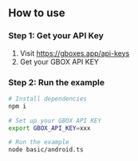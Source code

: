 ## How to use

### Step 1: Get your API Key
1. Visit https://gboxes.app/api-keys
2. Get your GBOX API KEY

### Step 2: Run the example
```bash
# Install dependencies
npm i

# Set up your GBOX API KEY
export GBOX_API_KEY=xxx

# Run the example
node basic/android.ts
```